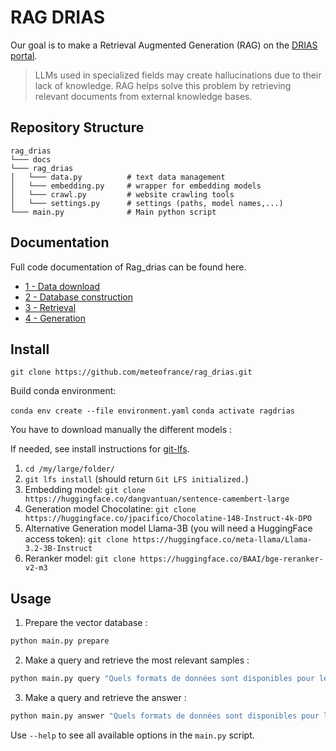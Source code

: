 # RAG DRIAS

Our goal is to make a Retrieval Augmented Generation (RAG) on the [DRIAS portal](https://www.drias-climat.fr/).

>LLMs used in specialized fields may create hallucinations due to their lack of knowledge. RAG helps solve this problem by retrieving relevant documents from external knowledge bases.

## Repository Structure
```
rag_drias
└─── docs
└─── rag_drias
│   └─── data.py          # text data management
│   └─── embedding.py     # wrapper for embedding models
│   └─── crawl.py         # website crawling tools
│   └─── settings.py      # settings (paths, model names,...)
└─── main.py              # Main python script
```
## Documentation

Full code documentation of Rag_drias can be found here.

- [1 - Data download](docs/1_download_data.md)
- [2 - Database construction](docs/2_database_construction.md)
- [3 - Retrieval](docs/3_retrieval.md)
- [4 - Generation](docs/4_generation.md)


## Install

```git clone https://github.com/meteofrance/rag_drias.git```

Build conda environment:

```conda env create --file environment.yaml```
```conda activate ragdrias```

You have to download manually the different models :

If needed, see install instructions for [git-lfs](https://github.com/git-lfs/git-lfs?tab=readme-ov-file#getting-started).

1. ```cd /my/large/folder/```
2. ```git lfs install```  (should return `Git LFS initialized.`)
3. Embedding model: ```git clone https://huggingface.co/dangvantuan/sentence-camembert-large```
4. Generation model Chocolatine: ```git clone https://huggingface.co/jpacifico/Chocolatine-14B-Instruct-4k-DPO```
5. Alternative Generation model Llama-3B (you will need a HuggingFace access token): ```git clone https://huggingface.co/meta-llama/Llama-3.2-3B-Instruct```
6. Reranker model: ```git clone https://huggingface.co/BAAI/bge-reranker-v2-m3```

## Usage

1. Prepare the vector database :

```bash
python main.py prepare
```

2. Make a query and retrieve the most relevant samples :

```bash
python main.py query "Quels formats de données sont disponibles pour le téléchargement sur DRIAS ?"
```

3. Make a query and retrieve the answer :

```bash
python main.py answer "Quels formats de données sont disponibles pour le téléchargement sur DRIAS ?"
```

Use `--help` to see all available options in the `main.py` script.
